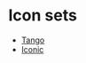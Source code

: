 # Icon sets

* [Tango](http://tango.freedesktop.org/Tango_Desktop_Project)
* [Iconic](http://somerandomdude.com/projects/iconic/)